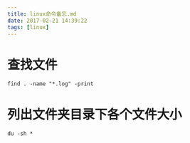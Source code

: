 ```yaml
---
title: linux命令备忘.md
date: 2017-02-21 14:39:22
tags: [linux]
---
```


# 查找文件

```
find . -name "*.log" -print 
```

# 列出文件夹目录下各个文件大小

```
du -sh *
```